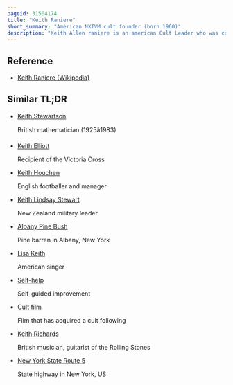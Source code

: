```yaml
---
pageid: 31504174
title: "Keith Raniere"
short_summary: "American NXIVM cult founder (born 1960)"
description: "Keith Allen raniere is an american Cult Leader who was convicted of Racketeering Activities including human trafficking Sex Offenses and Fraud. Raniere co-founded Nxivm, a purported self-help Multi-Level Marketing Company offering personal Development Seminars and headquartered in Albany, New York. Operating from 1998 to 2018, Nxivm had 700 Members at its Height, including Celebrities and the Wealthy. Within Nxivm, Raniere was referred to as 'Vanguard'."
---
```


## Reference

- [Keith Raniere (Wikipedia)](https://en.wikipedia.org/?curid=31504174)

## Similar TL;DR

- [Keith Stewartson](/tldr/en/keith-stewartson)

  British mathematician (1925â1983)

- [Keith Elliott](/tldr/en/keith-elliott)

  Recipient of the Victoria Cross

- [Keith Houchen](/tldr/en/keith-houchen)

  English footballer and manager

- [Keith Lindsay Stewart](/tldr/en/keith-lindsay-stewart)

  New Zealand military leader

- [Albany Pine Bush](/tldr/en/albany-pine-bush)

  Pine barren in Albany, New York

- [Lisa Keith](/tldr/en/lisa-keith)

  American singer

- [Self-help](/tldr/en/self-help)

  Self-guided improvement

- [Cult film](/tldr/en/cult-film)

  Film that has acquired a cult following

- [Keith Richards](/tldr/en/keith-richards)

  British musician, guitarist of the Rolling Stones

- [New York State Route 5](/tldr/en/new-york-state-route-5)

  State highway in New York, US
